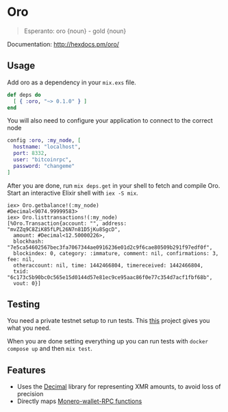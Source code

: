 # Oro

> Esperanto: oro {noun} - gold {noun}


Documentation: http://hexdocs.pm/oro/

## Usage

Add oro as a dependency in your `mix.exs` file.

```elixir
def deps do
  [ { :oro, "~> 0.1.0" } ]
end
```

You will also need to configure your application to connect to the
correct node

```elixir
config :oro, :my_node, [
  hostname: "localhost",
  port: 8332,
  user: "bitcoinrpc",
  password: "changeme"
]
```

After you are done, run `mix deps.get` in your shell to fetch and compile Oro. Start an interactive Elixir shell with `iex -S mix`.

```iex
iex> Oro.getbalance!(:my_node)
#Decimal<9074.99999583>
iex> Oro.listtransactions!(:my_node)
[%Oro.Transaction{account: "", address: "mvZZq9C8ZiK85fLPL26N7n81D5jKu8SgcD",
  amount: #Decimal<12.50000226>,
  blockhash: "7e5ca54602567bec3fa7067344ae0916236e01d2c9f6cae80509b291f97edf0f",
  blockindex: 0, category: :immature, comment: nil, confirmations: 3, fee: nil,
  otheraccount: nil, time: 1442466804, timereceived: 1442466804,
  txid: "6c173c5b90bc0c565e15d0144d57e81ec9ce95aac86f0e77c354d7acf1fbf68b",
  vout: 0}]
```

## Testing

You need a private testnet setup to run tests. This [this](https://github.com/libra-ventures/monero-docker-testnet/) project gives you what you need.


When you are done setting everything up you can run tests with `docker compose up` and then `mix test`.

## Features
  * Uses the [Decimal](https://github.com/ericmj/decimal) library for representing XMR amounts, to avoid loss of precision
  * Directly maps [Monero-wallet-RPC functions](https://getmonero.org/resources/developer-guides/wallet-rpc.html)
